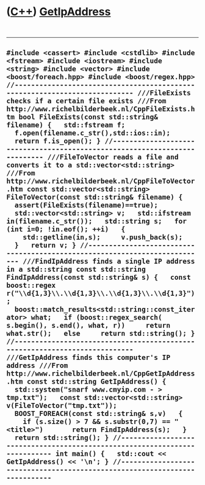 



 

 

 

 

 

([C++](Cpp.md)) [GetIpAddress](CppGetIpAddress.md)
====================================================

 

  ----------------------------------------------------------------------------------------------------------------------------------------------------------------------------------------------------------------------------------------------------------------------------------------------------------------------------------------------------------------------------------------------------------------------------------------------------------------------------------------------------------------------------------------------------------------------------------------------------------------------------------------------------------------------------------------------------------------------------------------------------------------------------------------------------------------------------------------------------------------------------------------------------------------------------------------------------------------------------------------------------------------------------------------------------------------------------------------------------------------------------------------------------------------------------------------------------------------------------------------------------------------------------------------------------------------------------------------------------------------------------------------------------------------------------------------------------------------------------------------------------------------------------------------------------------------------------------------------------------------------------------------------------------------------------------------------------------------------------------------------------------------------------------------------------------------------------------------------------------------------------------------------------------------------------------------------------------------------------------------------------------------------------------------------------------------------------------------------------------------------------------------------------------------------------------------------------------------
  ` #include <cassert> #include <cstdlib> #include <fstream> #include <iostream> #include <string> #include <vector> #include <boost/foreach.hpp> #include <boost/regex.hpp> //--------------------------------------------------------------------------- ///FileExists checks if a certain file exists ///From http://www.richelbilderbeek.nl/CppFileExists.htm bool FileExists(const std::string& filename) {   std::fstream f;   f.open(filename.c_str(),std::ios::in);   return f.is_open(); } //--------------------------------------------------------------------------- ///FileToVector reads a file and converts it to a std::vector<std::string> ///From http://www.richelbilderbeek.nl/CppFileToVector.htm const std::vector<std::string> FileToVector(const std::string& filename) {   assert(FileExists(filename)==true);   std::vector<std::string> v;   std::ifstream in(filename.c_str());   std::string s;   for (int i=0; !in.eof(); ++i)   {     std::getline(in,s);     v.push_back(s);   }   return v; } //--------------------------------------------------------------------------- ///FindIpAddress finds a single IP address in a std::string const std::string FindIpAddress(const std::string& s) {   const boost::regex r("\\d{1,3}\\.\\d{1,3}\\.\\d{1,3}\\.\\d{1,3}");   boost::match_results<std::string::const_iterator> what;   if (boost::regex_search( s.begin(), s.end(), what, r))     return what.str();   else     return std::string(); } //--------------------------------------------------------------------------- ///GetIpAddress finds this computer's IP address ///From http://www.richelbilderbeek.nl/CppGetIpAddress.htm const std::string GetIpAddress() {   std::system("snarf www.cmyip.com - > tmp.txt");   const std::vector<std::string> v(FileToVector("tmp.txt"));   BOOST_FOREACH(const std::string& s,v)   {     if (s.size() > 7 && s.substr(0,7) == "<title>")       return FindIpAddress(s);   }   return std::string(); } //--------------------------------------------------------------------------- int main() {   std::cout << GetIpAddress() << '\n'; } //--------------------------------------------------------------------------- `
  ----------------------------------------------------------------------------------------------------------------------------------------------------------------------------------------------------------------------------------------------------------------------------------------------------------------------------------------------------------------------------------------------------------------------------------------------------------------------------------------------------------------------------------------------------------------------------------------------------------------------------------------------------------------------------------------------------------------------------------------------------------------------------------------------------------------------------------------------------------------------------------------------------------------------------------------------------------------------------------------------------------------------------------------------------------------------------------------------------------------------------------------------------------------------------------------------------------------------------------------------------------------------------------------------------------------------------------------------------------------------------------------------------------------------------------------------------------------------------------------------------------------------------------------------------------------------------------------------------------------------------------------------------------------------------------------------------------------------------------------------------------------------------------------------------------------------------------------------------------------------------------------------------------------------------------------------------------------------------------------------------------------------------------------------------------------------------------------------------------------------------------------------------------------------------------------------------------------

 

 

 

 

 





 



